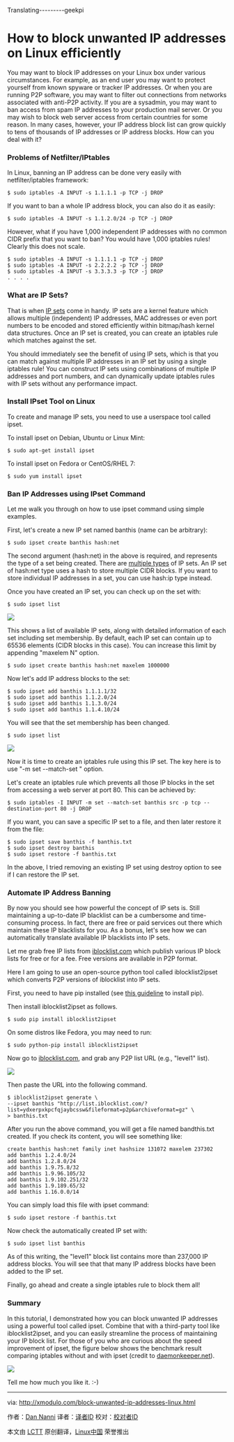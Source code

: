 Translating---------geekpi

How to block unwanted IP addresses on Linux efficiently
================================================================================
You may want to block IP addresses on your Linux box under various circumstances. For example, as an end user you may want to protect yourself from known spyware or tracker IP addresses. Or when you are running P2P software, you may want to filter out connections from networks associated with anti-P2P activity. If you are a sysadmin, you may want to ban access from spam IP addresses to your production mail server. Or you may wish to block web server access from certain countries for some reason. In many cases, however, your IP address block list can grow quickly to tens of thousands of IP addresses or IP address blocks. How can you deal with it?

### Problems of Netfilter/IPtables ###

In Linux, banning an IP address can be done very easily with netfilter/iptables framework:

    $ sudo iptables -A INPUT -s 1.1.1.1 -p TCP -j DROP 

If you want to ban a whole IP address block, you can also do it as easily:

    $ sudo iptables -A INPUT -s 1.1.2.0/24 -p TCP -j DROP 

However, what if you have 1,000 independent IP addresses with no common CIDR prefix that you want to ban? You would have 1,000 iptables rules! Clearly this does not scale.

    $ sudo iptables -A INPUT -s 1.1.1.1 -p TCP -j DROP
    $ sudo iptables -A INPUT -s 2.2.2.2 -p TCP -j DROP
    $ sudo iptables -A INPUT -s 3.3.3.3 -p TCP -j DROP
    . . . . 

### What are IP Sets? ###

That is when [IP sets][1] come in handy. IP sets are a kernel feature which allows multiple (independent) IP addresses, MAC addresses or even port numbers to be encoded and stored efficiently within bitmap/hash kernel data structures. Once an IP set is created, you can create an iptables rule which matches against the set.

You should immediately see the benefit of using IP sets, which is that you can match against multiple IP addresses in an IP set by using a single iptables rule! You can construct IP sets using combinations of multiple IP addresses and port numbers, and can dynamically update iptables rules with IP sets without any performance impact.

### Install IPset Tool on Linux ###

To create and manage IP sets, you need to use a userspace tool called ipset.

To install ipset on Debian, Ubuntu or Linux Mint:

    $ sudo apt-get install ipset

To install ipset on Fedora or CentOS/RHEL 7:

    $ sudo yum install ipset 

### Ban IP Addresses using IPset Command ###

Let me walk you through on how to use ipset command using simple examples.

First, let's create a new IP set named banthis (name can be arbitrary):

    $ sudo ipset create banthis hash:net

The second argument (hash:net) in the above is required, and represents the type of a set being created. There are [multiple types][2] of IP sets. An IP set of hash:net type uses a hash to store multiple CIDR blocks. If you want to store individual IP addresses in a set, you can use hash:ip type instead.

Once you have created an IP set, you can check up on the set with:

    $ sudo ipset list 

![](https://farm8.staticflickr.com/7483/15380353464_825dbc45c2_z.jpg)

This shows a list of available IP sets, along with detailed information of each set including set membership. By default, each IP set can contain up to 65536 elements (CIDR blocks in this case). You can increase this limit by appending "maxelem N" option.

    $ sudo ipset create banthis hash:net maxelem 1000000 

Now let's add IP address blocks to the set:

    $ sudo ipset add banthis 1.1.1.1/32
    $ sudo ipset add banthis 1.1.2.0/24
    $ sudo ipset add banthis 1.1.3.0/24
    $ sudo ipset add banthis 1.1.4.10/24 

You will see that the set membership has been changed.

    $ sudo ipset list 

![](https://farm8.staticflickr.com/7518/15380353474_4d6b9dbf63_z.jpg)

Now it is time to create an iptables rule using this IP set. The key here is to use "-m set --match-set <name>" option.

Let's create an iptables rule which prevents all those IP blocks in the set from accessing a web server at port 80. This can be achieved by:

    $ sudo iptables -I INPUT -m set --match-set banthis src -p tcp --destination-port 80 -j DROP 

If you want, you can save a specific IP set to a file, and then later restore it from the file:

    $ sudo ipset save banthis -f banthis.txt
    $ sudo ipset destroy banthis
    $ sudo ipset restore -f banthis.txt 

In the above, I tried removing an existing IP set using destroy option to see if I can restore the IP set. 

### Automate IP Address Banning ###

By now you should see how powerful the concept of IP sets is. Still maintaining a up-to-date IP blacklist can be a cumbersome and time-consuming process. In fact, there are free or paid services out there which maintain these IP blacklists for you. As a bonus, let's see how we can automatically translate available IP blacklists into IP sets.

Let me grab free IP lists from [iblocklist.com][3] which publish various IP block lists for free or for a fee. Free versions are available in P2P format.

Here I am going to use an open-source python tool called iblocklist2ipset which converts P2P versions of iblocklist into IP sets.

First, you need to have pip installed (see [this guideline][4] to install pip). 

Then install iblocklist2ipset as follows.

    $ sudo pip install iblocklist2ipset

On some distros like Fedora, you may need to run:

    $ sudo python-pip install iblocklist2ipset 

Now go to [iblocklist.com][5], and grab any P2P list URL (e.g., "level1" list).

![](https://farm8.staticflickr.com/7523/15976824856_80632f35e1_z.jpg)

Then paste the URL into the following command.

    $ iblocklist2ipset generate \
    --ipset banthis "http://list.iblocklist.com/?list=ydxerpxkpcfqjaybcssw&fileformat=p2p&archiveformat=gz" \
    > banthis.txt 

After you run the above command, you will get a file named bandthis.txt created. If you check its content, you will see something like:

    create banthis hash:net family inet hashsize 131072 maxelem 237302
    add banthis 1.2.4.0/24
    add banthis 1.2.8.0/24
    add banthis 1.9.75.8/32
    add banthis 1.9.96.105/32
    add banthis 1.9.102.251/32
    add banthis 1.9.189.65/32
    add banthis 1.16.0.0/14

You can simply load this file with ipset command:

    $ sudo ipset restore -f banthis.txt

Now check the automatically created IP set with:

    $ sudo ipset list banthis 

As of this writing, the "level1" block list contains more than 237,000 IP address blocks. You will see that that many IP address blocks have been added to the IP set.

Finally, go ahead and create a single iptables rule to block them all!

### Summary ###

In this tutorial, I demonstrated how you can block unwanted IP addresses using a powerful tool called ipset. Combine that with a third-party tool like iblocklist2ipset, and you can easily streamline the process of maintaining your IP block list. For those of you who are curious about the speed improvement of ipset, the figure below shows the benchmark result comparing iptables without and with ipset (credit to [daemonkeeper.net][6]).

![](https://farm8.staticflickr.com/7575/15815220998_e1935c94c0_z.jpg)

Tell me how much you like it. :-)

--------------------------------------------------------------------------------

via: http://xmodulo.com/block-unwanted-ip-addresses-linux.html

作者：[Dan Nanni][a]
译者：[译者ID](https://github.com/译者ID)
校对：[校对者ID](https://github.com/校对者ID)

本文由 [LCTT](https://github.com/LCTT/TranslateProject) 原创翻译，[Linux中国](http://linux.cn/) 荣誉推出

[a]:http://xmodulo.com/author/nanni
[1]:http://ipset.netfilter.org/
[2]:http://ipset.netfilter.org/features.html
[3]:https://www.iblocklist.com/lists.php
[4]:http://ask.xmodulo.com/install-pip-linux.html
[5]:https://www.iblocklist.com/lists.php
[6]:http://daemonkeeper.net/781/mass-blocking-ip-addresses-with-ipset/